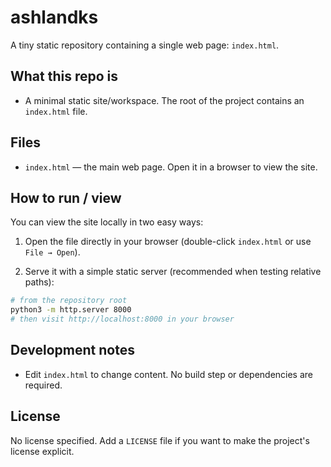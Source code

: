 # ashlandks

A tiny static repository containing a single web page: `index.html`.

## What this repo is

- A minimal static site/workspace. The root of the project contains an `index.html` file.

## Files

- `index.html` — the main web page. Open it in a browser to view the site.

## How to run / view

You can view the site locally in two easy ways:

1. Open the file directly in your browser (double-click `index.html` or use `File → Open`).

2. Serve it with a simple static server (recommended when testing relative paths):

```bash
# from the repository root
python3 -m http.server 8000
# then visit http://localhost:8000 in your browser
```

## Development notes

- Edit `index.html` to change content. No build step or dependencies are required.

## License

No license specified. Add a `LICENSE` file if you want to make the project's license explicit.